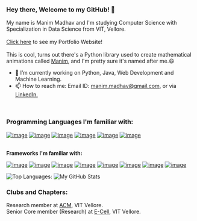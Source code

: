 ### Hey there, Welcome to my GitHub! 👋
My name is Manim Madhav and I'm studying Computer Science with Specialization in Data Science from VIT, Vellore.<br/>
<br>
<a href="https://rroll.to/iHgSMg">Click here</a> to see my Portfolio Website!
<br><br>
This is cool, turns out there's a Python library used to create mathematical animations called <a href='https://github.com/3b1b/manim'>Manim</a>, and I'm pretty sure it's named after me.:laughing:<br>

- 🔭 I’m currently working on Python, Java, Web Development and Machine Learning.
- 📫 How to reach me: Email ID: manim.madhav@gmail.com, or via <a href='https://www.linkedin.com/in/manim-madhav-6103121b4/'>LinkedIn.</a><br>
<br/>

### Programming Languages I'm familiar with:
[![image](https://img.shields.io/badge/Python-14354C?style=for-the-badge&logo=python&logoColor=white)](https://www.python.org/)
[![image](https://img.shields.io/badge/C%2B%2B-00599C?style=for-the-badge&logo=c%2B%2B&logoColor=white)](https://www.cprogramming.com/)
[![image](https://img.shields.io/badge/java-%23ED8B00.svg?style=for-the-badge&logo=java&logoColor=white)](https://www.java.com/en/)
[![image](https://img.shields.io/badge/HTML5-E34F26?style=for-the-badge&logo=html5&logoColor=white)](https://www.w3schools.com/html/)
[![image](https://img.shields.io/badge/CSS3-1572B6?style=for-the-badge&logo=css3&logoColor=white)](https://www.w3schools.com/css/)
[![image](https://img.shields.io/badge/javascript-%23323330.svg?style=for-the-badge&logo=javascript&logoColor=%23F7DF1E/)](https://www.javascript.com/)

<br/>
<b>Frameworks I'm familiar with:</b>

[![image](https://img.shields.io/badge/OpenCV-PYTHON-yellowgreen)](https://opencv.org/)
[![image](https://img.shields.io/badge/MATPLOTLIB-PYTHON-RED)](https://matplotlib.org/)
[![image](https://img.shields.io/badge/SCI--KIT%20LEARN-PYTHON-red)](https://scikit-learn.org/)
[![image](https://img.shields.io/badge/NLTK-PYTHON-blue)](https://www.nltk.org/)
[![image](https://img.shields.io/badge/NUMPY-PYTHON-yellow)](https://numpy.org/)
[![image](https://img.shields.io/badge/TensorFlow-PYTHON-green)](https://www.tensorflow.org/)
[![image](https://img.shields.io/badge/JavaFX-JAVA-blue)](https://openjfx.io/)
[![image](https://img.shields.io/badge/JDBC-JAVA-red)](https://openjfx.io/)

![Top Languages:](https://github-readme-stats.vercel.app/api/top-langs/?username=ManimMadhav&theme=cobalt)
![My GitHub Stats](https://github-readme-stats.vercel.app/api?username=ManimMadhav&theme=blueberry&show_icons=true )
### Clubs and Chapters: 
Research member at <a href='https://github.com/ACM-VIT'>ACM</a>, VIT Vellore.<br/>
Senior Core member (Research) at <a href='https://ecellvit.com/'>E-Cell<a/>, VIT Vellore.
